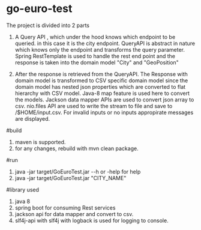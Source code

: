 # go-euro-test
The project is divided into 2 parts

1. A Query API , which under the hood knows which endpoint to be queried. in this case it is the city endpoint. QueryAPI is abstract in nature which knows only the endpoint and transforms the query parameter. Spring RestTemplate is used to handle the rest end point and the response is taken into the domain model "City" and "GeoPosition"

2. After the response is retrieved from the QueryAPI. The Response with domain model is transformed to CSV specific domain model since the domain model has nested json properties which are converted to flat hierarchy with CSV model. Java-8 map feature is used here to convert the models. Jackson data mapper APIs are used to convert json array to csv. nio.files API are used to write the stream to file and save to /$HOME/input.csv.
		For invalid inputs or no inputs appropirate messages are displayed.

#build
 1. maven is supported.
 2. for any changes, rebuild with mvn clean package.

#run
 1. java -jar target/GoEuroTest.jar --h or -help for help
 1. java -jar target/GoEuroTest.jar "CITY_NAME"
 
 

#library used
 1. java 8
 2. spring boot for consuming Rest services
 3. jackson api for data mapper and convert to csv.
 4. slf4j-api with slf4j with logback is used for logging to console.
 

